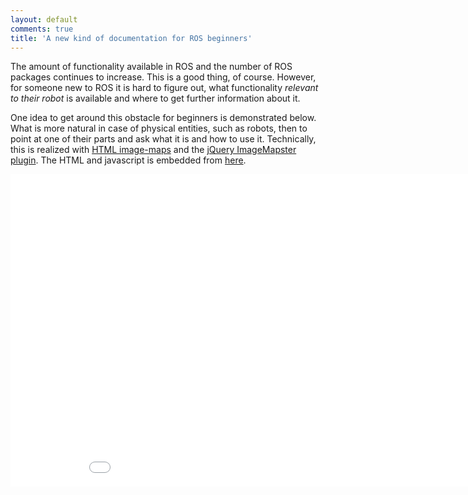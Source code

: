```yaml
---
layout: default
comments: true
title: 'A new kind of documentation for ROS beginners'
---
```


The amount of functionality available in ROS and the number of ROS packages continues to increase.
This is a good thing, of course.
However, for someone new to ROS it is hard to figure out, what functionality _relevant to their robot_ is available and where to get further information about it.

One idea to get around this obstacle for beginners is demonstrated below.
What is more natural in case of physical entities, such as robots, then to point at one of their parts and ask what it is and how to use it.
Technically, this is realized with [HTML image-maps](http://www.w3schools.com/tags/tag_map.asp) and the [jQuery ImageMapster plugin](http://www.outsharked.com/imagemapster/).
The HTML and javascript is embedded from [here](/html/2014-10-30-ros_beginner_documentation.html).

<iframe width="940" height="500" src="/html/2014-10-30-ros_beginner_documentation.html" frameborder="0"></iframe>
